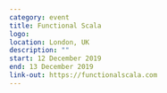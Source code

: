 ```yaml
---
category: event
title: Functional Scala
logo: 
location: London, UK
description: ""
start: 12 December 2019
end: 13 December 2019
link-out: https://functionalscala.com
---
```

